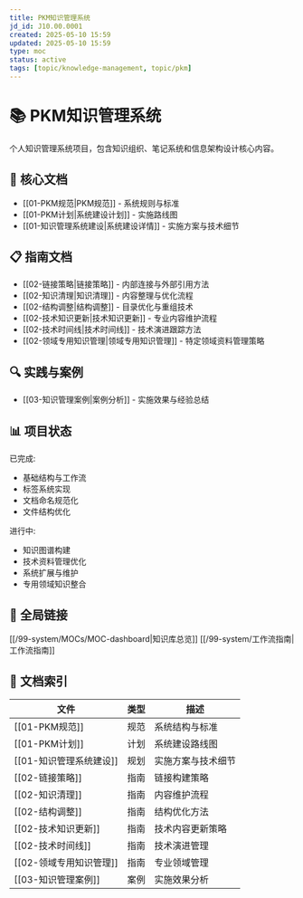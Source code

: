 ```yaml
---
title: PKM知识管理系统
jd_id: J10.00.0001
created: 2025-05-10 15:59
updated: 2025-05-10 15:59
type: moc
status: active
tags: [topic/knowledge-management, topic/pkm]
---
```


# 📚 PKM知识管理系统

个人知识管理系统项目，包含知识组织、笔记系统和信息架构设计核心内容。

## 🧠 核心文档
- [[01-PKM规范|PKM规范]] - 系统规则与标准
- [[01-PKM计划|系统建设计划]] - 实施路线图
- [[01-知识管理系统建设|系统建设详情]] - 实施方案与技术细节

## 📋 指南文档
- [[02-链接策略|链接策略]] - 内部连接与外部引用方法
- [[02-知识清理|知识清理]] - 内容整理与优化流程
- [[02-结构调整|结构调整]] - 目录优化与重组技术
- [[02-技术知识更新|技术知识更新]] - 专业内容维护流程
- [[02-技术时间线|技术时间线]] - 技术演进跟踪方法
- [[02-领域专用知识管理|领域专用知识管理]] - 特定领域资料管理策略

## 🔍 实践与案例
- [[03-知识管理案例|案例分析]] - 实施效果与经验总结

## 📊 项目状态
已完成:
- 基础结构与工作流
- 标签系统实现
- 文档命名规范化
- 文件结构优化

进行中:
- 知识图谱构建
- 技术资料管理优化
- 系统扩展与维护
- 专用领域知识整合

## 🔗 全局链接
[[/99-system/MOCs/MOC-dashboard|知识库总览]]
[[/99-system/工作流指南|工作流指南]]

## 📑 文档索引
| 文件 | 类型 | 描述 |
| --- | --- | --- |
| [[01-PKM规范]] | 规范 | 系统结构与标准 |
| [[01-PKM计划]] | 计划 | 系统建设路线图 |
| [[01-知识管理系统建设]] | 规划 | 实施方案与技术细节 |
| [[02-链接策略]] | 指南 | 链接构建策略 |
| [[02-知识清理]] | 指南 | 内容维护流程 |
| [[02-结构调整]] | 指南 | 结构优化方法 |
| [[02-技术知识更新]] | 指南 | 技术内容更新策略 |
| [[02-技术时间线]] | 指南 | 技术演进管理 |
| [[02-领域专用知识管理]] | 指南 | 专业领域管理 |
| [[03-知识管理案例]] | 案例 | 实施效果分析 | 